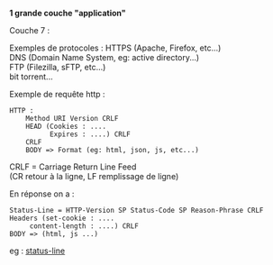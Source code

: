 **1 grande couche "application"**  

Couche 7 : 

Exemples de protocoles : HTTPS (Apache, Firefox, etc...)  
DNS (Domain Name System, eg: active directory...)  
FTP (Filezilla, sFTP, etc...)  
bit torrent...  

Exemple de requête http :

    HTTP : 
        Method URI Version CRLF  
        HEAD (Cookies : ....
              Expires : ....) CRLF  
        CRLF
        BODY => Format (eg: html, json, js, etc...)

CRLF = Carriage Return Line Feed   
(CR retour à la ligne, LF remplissage de ligne)  

En réponse on a :  

    Status-Line = HTTP-Version SP Status-Code SP Reason-Phrase CRLF  
    Headers (set-cookie : ....  
         content-length : ....) CRLF  
    BODY => (html, js ...)

eg : [status-line](https://datatracker.ietf.org/doc/html/rfc2616#section-6.1)  


